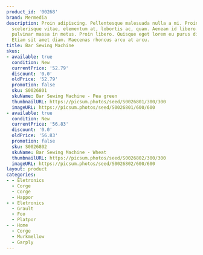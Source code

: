 ```yaml
---
product_id: '00268'
brand: Mermedia
description: Proin adipiscing. Pellentesque malesuada nulla a mi. Proin turpis lacus,
  scelerisque vitae, elementum at, lobortis ac, quam. Aenean id libero. Suspendisse
  pulvinar massa in metus. Proin libero. Quisque eget lorem eu purus dignissim ultricies.
  Etiam sit amet diam. Maecenas rhoncus arcu at arcu.
title: Bar Sewing Machine
skus:
- available: true
  condition: New
  currentPrice: '52.79'
  discount: '0.0'
  oldPrice: '52.79'
  promotion: false
  sku: S0026801
  skuName: Bar Sewing Machine - Pea green
  thumbnailURL: https://picsum.photos/seed/S0026801/300/300
  imageURL: https://picsum.photos/seed/S0026801/600/600
- available: true
  condition: New
  currentPrice: '56.83'
  discount: '0.0'
  oldPrice: '56.83'
  promotion: false
  sku: S0026802
  skuName: Bar Sewing Machine - Wheat
  thumbnailURL: https://picsum.photos/seed/S0026802/300/300
  imageURL: https://picsum.photos/seed/S0026802/600/600
layout: product
categories:
- - Eletronics
  - Corge
  - Corge
  - Happor
- - Eletronics
  - Grault
  - Foo
  - Platpor
- - Home
  - Corge
  - Murkmellow
  - Garply
---
```

